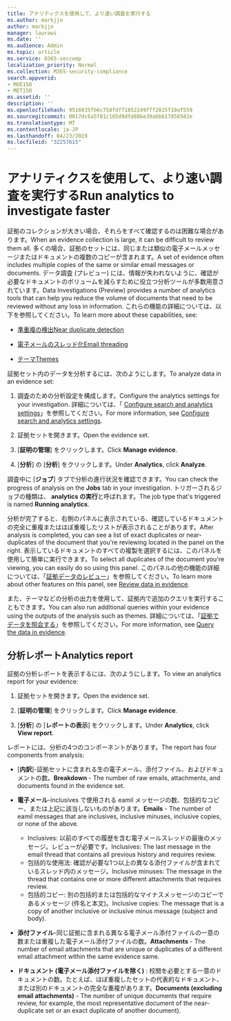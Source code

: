 ```yaml
---
title: アナリティクスを使用して、より速い調査を実行する
ms.author: markjjo
author: markjjo
manager: laurawi
ms.date: ''
ms.audience: Admin
ms.topic: article
ms.service: O365-seccomp
localization_priority: Normal
ms.collection: M365-security-compliance
search.appverid:
- MOE150
- MET150
ms.assetid: ''
description: ''
ms.openlocfilehash: 9516035fb6c758fdff1852249fff2815f19af559
ms.sourcegitcommit: 0017dc6a5f81c165d9dfd88be39a6bb17856582e
ms.translationtype: MT
ms.contentlocale: ja-JP
ms.lasthandoff: 04/23/2019
ms.locfileid: "32257615"
---
```

# <a name="run-analytics-to-investigate-faster"></a><span data-ttu-id="78d23-102">アナリティクスを使用して、より速い調査を実行する</span><span class="sxs-lookup"><span data-stu-id="78d23-102">Run analytics to investigate faster</span></span>

<span data-ttu-id="78d23-103">証拠のコレクションが大きい場合、それらをすべて確認するのは困難な場合があります。</span><span class="sxs-lookup"><span data-stu-id="78d23-103">When an evidence collection is large, it can be difficult to review them all.</span></span> <span data-ttu-id="78d23-104">多くの場合、証拠のセットには、同じまたは類似の電子メールメッセージまたはドキュメントの複数のコピーが含まれます。</span><span class="sxs-lookup"><span data-stu-id="78d23-104">A set of evidence often includes multiple copies of the same or similar email messages or documents.</span></span> <span data-ttu-id="78d23-105">データ調査 (プレビュー) には、情報が失われないように、確認が必要なドキュメントのボリュームを減らすために役立つ分析ツールが多数用意されています。</span><span class="sxs-lookup"><span data-stu-id="78d23-105">Data Investigations (Preview) provides a number of analytics tools that can help you reduce the volume of documents that need to be reviewed without any loss in information.</span></span> <span data-ttu-id="78d23-106">これらの機能の詳細については、以下を参照してください。</span><span class="sxs-lookup"><span data-stu-id="78d23-106">To learn more about these capabilities, see:</span></span>

- [<span data-ttu-id="78d23-107">準重複の検出</span><span class="sxs-lookup"><span data-stu-id="78d23-107">Near duplicate detection</span></span>](near-duplicates.md)

- [<span data-ttu-id="78d23-108">電子メールのスレッド化</span><span class="sxs-lookup"><span data-stu-id="78d23-108">Email threading</span></span>](email-threading.md)

- [<span data-ttu-id="78d23-109">テーマ</span><span class="sxs-lookup"><span data-stu-id="78d23-109">Themes</span></span>](themes.md)

<span data-ttu-id="78d23-110">証拠セット内のデータを分析するには、次のようにします。</span><span class="sxs-lookup"><span data-stu-id="78d23-110">To analyze data in an evidence set:</span></span>

1. <span data-ttu-id="78d23-111">調査のための分析設定を構成します。</span><span class="sxs-lookup"><span data-stu-id="78d23-111">Configure the analytics settings for your investigation.</span></span> <span data-ttu-id="78d23-112">詳細については、「 [Configure search and analytics settings](configure-search-analytics-settings.md)」を参照してください。</span><span class="sxs-lookup"><span data-stu-id="78d23-112">For more information, see [Configure search and analytics settings](configure-search-analytics-settings.md).</span></span>

2. <span data-ttu-id="78d23-113">証拠セットを開きます。</span><span class="sxs-lookup"><span data-stu-id="78d23-113">Open the evidence set.</span></span>

3. <span data-ttu-id="78d23-114">[**証明の管理**] をクリックします。</span><span class="sxs-lookup"><span data-stu-id="78d23-114">Click **Manage evidence**.</span></span>

4. <span data-ttu-id="78d23-115">[**分析**] の [**分析**] をクリックします。</span><span class="sxs-lookup"><span data-stu-id="78d23-115">Under **Analytics**, click **Analyze**.</span></span>

<span data-ttu-id="78d23-116">調査中に [**ジョブ**] タブで分析の進行状況を確認できます。</span><span class="sxs-lookup"><span data-stu-id="78d23-116">You can check the progress of analysis on the **Jobs** tab in your investigation.</span></span> <span data-ttu-id="78d23-117">トリガーされるジョブの種類は、 **analytics の実行**と呼ばれます。</span><span class="sxs-lookup"><span data-stu-id="78d23-117">The job type that's triggered is named **Running analytics**.</span></span>

 <span data-ttu-id="78d23-118">分析が完了すると、右側のパネルに表示されている、確認しているドキュメントの完全に重複またはほぼ重複したリストが表示されることがあります。</span><span class="sxs-lookup"><span data-stu-id="78d23-118">After analysis is completed, you can see a list of exact duplicates or near-duplicates of the document that you're reviewing located in the panel on the right.</span></span> <span data-ttu-id="78d23-119">表示しているドキュメントのすべての複製を選択するには、このパネルを使用して簡単に実行できます。</span><span class="sxs-lookup"><span data-stu-id="78d23-119">To select all duplicates of the document you're viewing, you can easily do so using this panel.</span></span> <span data-ttu-id="78d23-120">このパネルの他の機能の詳細については、「[証拠データのレビュー](review-data-in-evidence.md)」を参照してください。</span><span class="sxs-lookup"><span data-stu-id="78d23-120">To learn more about other features on this panel, see [Review data in evidence](review-data-in-evidence.md).</span></span> 

<span data-ttu-id="78d23-121">また、テーマなどの分析の出力を使用して、証拠内で追加のクエリを実行することもできます。</span><span class="sxs-lookup"><span data-stu-id="78d23-121">You can also run additional queries within your evidence using the outputs of the analysis such as themes.</span></span> <span data-ttu-id="78d23-122">詳細については、「[証拠でデータを照会する](evidence-query.md)」を参照してください。</span><span class="sxs-lookup"><span data-stu-id="78d23-122">For more information, see [Query the data in evidence](evidence-query.md).</span></span>

## <a name="analytics-report"></a><span data-ttu-id="78d23-123">分析レポート</span><span class="sxs-lookup"><span data-stu-id="78d23-123">Analytics report</span></span>

<span data-ttu-id="78d23-124">証拠の分析レポートを表示するには、次のようにします。</span><span class="sxs-lookup"><span data-stu-id="78d23-124">To view an analytics report for your evidence:</span></span>

1. <span data-ttu-id="78d23-125">証拠セットを開きます。</span><span class="sxs-lookup"><span data-stu-id="78d23-125">Open the evidence set.</span></span>

2. <span data-ttu-id="78d23-126">[**証明の管理**] をクリックします。</span><span class="sxs-lookup"><span data-stu-id="78d23-126">Click **Manage evidence**.</span></span>

3. <span data-ttu-id="78d23-127">[**分析**] の [**レポートの表示**] をクリックします。</span><span class="sxs-lookup"><span data-stu-id="78d23-127">Under **Analytics**, click **View report**.</span></span>

<span data-ttu-id="78d23-128">レポートには、分析の4つのコンポーネントがあります。</span><span class="sxs-lookup"><span data-stu-id="78d23-128">The report has four components from analysis:</span></span>

- <span data-ttu-id="78d23-129">[**内訳**]-証拠セットに含まれる生の電子メール、添付ファイル、およびドキュメントの数。</span><span class="sxs-lookup"><span data-stu-id="78d23-129">**Breakdown** - The number of raw emails, attachments, and documents found in the evidence set.</span></span>

- <span data-ttu-id="78d23-130">**電子メール**-inclusives で使用される eamil メッセージの数、包括的なコピー、または上記に該当しないものがあります。</span><span class="sxs-lookup"><span data-stu-id="78d23-130">**Emails** - The number of eamil messages that are inclusives, inclusive minuses, inclusive copies, or none of the above.</span></span>
   - <span data-ttu-id="78d23-131">Inclusives: 以前のすべての履歴を含む電子メールスレッドの最後のメッセージ。レビューが必要です。</span><span class="sxs-lookup"><span data-stu-id="78d23-131">Inclusives: The last message in the email thread that contains all previous history and requires review.</span></span>
   - <span data-ttu-id="78d23-132">包括的な使用法: 確認が必要な1つ以上の異なる添付ファイルが含まれているスレッド内のメッセージ。</span><span class="sxs-lookup"><span data-stu-id="78d23-132">Inclusive minuses: The message in the thread that contains one or more different attachments that requires review.</span></span>
   - <span data-ttu-id="78d23-133">包括的コピー: 別の包括的または包括的なマイナスメッセージのコピーであるメッセージ (件名と本文)。</span><span class="sxs-lookup"><span data-stu-id="78d23-133">Inclusive copies: The message that is a copy of another inclusive or inclusive minus message (subject and body).</span></span>

- <span data-ttu-id="78d23-134">**添付ファイル**-同じ証拠に含まれる異なる電子メール添付ファイルの一意の数または重複した電子メール添付ファイルの数。</span><span class="sxs-lookup"><span data-stu-id="78d23-134">**Attachments** - The number of email attachments that are unique or duplicates of a different email attachment within the same evidence same.</span></span>

- <span data-ttu-id="78d23-135">**ドキュメント (電子メール添付ファイルを除く)** : 校閲を必要とする一意のドキュメントの数。たとえば、ほぼ重複したセットの代表的なドキュメント、または別のドキュメントの完全な重複があります。</span><span class="sxs-lookup"><span data-stu-id="78d23-135">**Documents (excluding email attachments)** - The number of unique documents that require review, for example, the most representative document of the near-duplicate set or an exact duplicate of another document).</span></span>